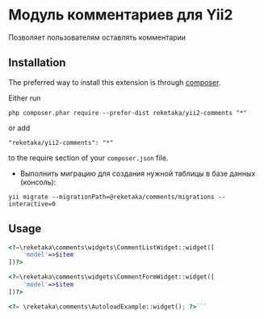 Модуль комментариев для Yii2
============================
Позволяет пользователям оставлять комментарии

Installation
------------

The preferred way to install this extension is through [composer](http://getcomposer.org/download/).

Either run

```
php composer.phar require --prefer-dist reketaka/yii2-comments "*"
```

or add

```
"reketaka/yii2-comments": "*"
```

to the require section of your `composer.json` file.

* Выполнить миграцию для создания нужной таблицы в базе данных (консоль):
```
yii migrate --migrationPath=@reketaka/comments/migrations --interactive=0
```

Usage
-----
```php
<?=\reketaka\comments\widgets\CommentListWidget::widget([
    'model'=>$item
])?>

<?=\reketaka\comments\widgets\CommentFormWidget::widget([
    'model'=>$item
])?>

<?= \reketaka\comments\AutoloadExample::widget(); ?>```